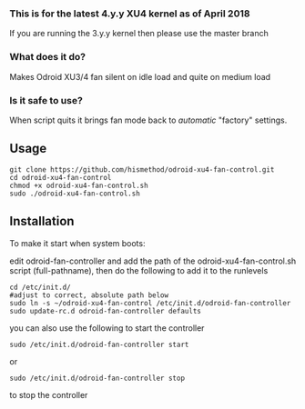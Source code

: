 ### This is for the latest 4.y.y XU4 kernel as of April 2018

If you are running the 3.y.y kernel then please use the master branch

### What does it do?

Makes Odroid XU3/4 fan silent on idle load and quite on medium load

### Is it safe to use?

When script quits it brings fan mode back to *automatic* "factory" settings.

## Usage
``` 
git clone https://github.com/hismethod/odroid-xu4-fan-control.git
cd odroid-xu4-fan-control
chmod +x odroid-xu4-fan-control.sh
sudo ./odroid-xu4-fan-control.sh
```
## Installation

To make it start when system boots:

edit odroid-fan-controller and add the path of the odroid-xu4-fan-control.sh script (full-pathname), then do the following to add it
to the runlevels

    cd /etc/init.d/
    #adjust to correct, absolute path below
    sudo ln -s ~/odroid-xu4-fan-control /etc/init.d/odroid-fan-controller
    sudo update-rc.d odroid-fan-controller defaults

you can also use the following to start the controller

    sudo /etc/init.d/odroid-fan-controller start

or

    sudo /etc/init.d/odroid-fan-controller stop

to stop the controller

